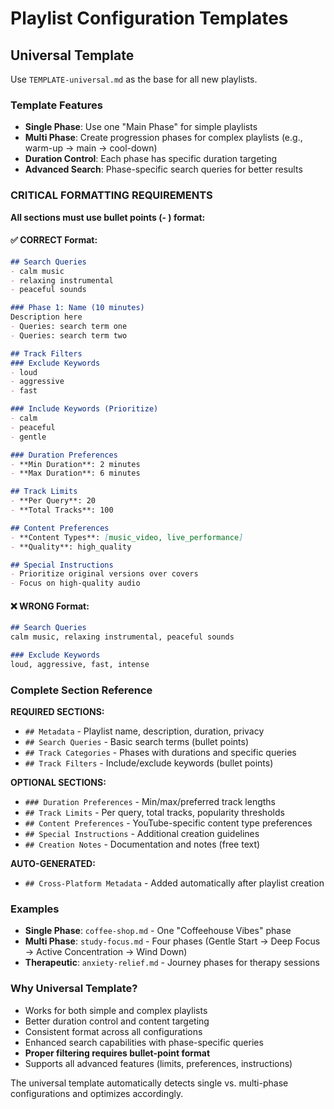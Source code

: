 # Playlist Configuration Templates

## Universal Template

Use `TEMPLATE-universal.md` as the base for all new playlists.

### Template Features
- **Single Phase**: Use one "Main Phase" for simple playlists
- **Multi Phase**: Create progression phases for complex playlists (e.g., warm-up → main → cool-down)
- **Duration Control**: Each phase has specific duration targeting
- **Advanced Search**: Phase-specific search queries for better results

### CRITICAL FORMATTING REQUIREMENTS

**All sections must use bullet points (- ) format:**

#### ✅ CORRECT Format:
```markdown
## Search Queries
- calm music
- relaxing instrumental
- peaceful sounds

### Phase 1: Name (10 minutes)
Description here
- Queries: search term one
- Queries: search term two

## Track Filters
### Exclude Keywords
- loud
- aggressive
- fast

### Include Keywords (Prioritize)
- calm
- peaceful
- gentle

### Duration Preferences
- **Min Duration**: 2 minutes
- **Max Duration**: 6 minutes

## Track Limits
- **Per Query**: 20
- **Total Tracks**: 100

## Content Preferences
- **Content Types**: [music_video, live_performance]
- **Quality**: high_quality

## Special Instructions
- Prioritize original versions over covers
- Focus on high-quality audio
```

#### ❌ WRONG Format:
```markdown
## Search Queries
calm music, relaxing instrumental, peaceful sounds

### Exclude Keywords
loud, aggressive, fast, intense
```

### Complete Section Reference

**REQUIRED SECTIONS:**
- `## Metadata` - Playlist name, description, duration, privacy
- `## Search Queries` - Basic search terms (bullet points)
- `## Track Categories` - Phases with durations and specific queries
- `## Track Filters` - Include/exclude keywords (bullet points)

**OPTIONAL SECTIONS:**
- `### Duration Preferences` - Min/max/preferred track lengths
- `## Track Limits` - Per query, total tracks, popularity thresholds
- `## Content Preferences` - YouTube-specific content type preferences
- `## Special Instructions` - Additional creation guidelines
- `## Creation Notes` - Documentation and notes (free text)

**AUTO-GENERATED:**
- `## Cross-Platform Metadata` - Added automatically after playlist creation

### Examples
- **Single Phase**: `coffee-shop.md` - One "Coffeehouse Vibes" phase
- **Multi Phase**: `study-focus.md` - Four phases (Gentle Start → Deep Focus → Active Concentration → Wind Down)
- **Therapeutic**: `anxiety-relief.md` - Journey phases for therapy sessions

### Why Universal Template?
- Works for both simple and complex playlists
- Better duration control and content targeting
- Consistent format across all configurations
- Enhanced search capabilities with phase-specific queries
- **Proper filtering requires bullet-point format**
- Supports all advanced features (limits, preferences, instructions)

The universal template automatically detects single vs. multi-phase configurations and optimizes accordingly.
